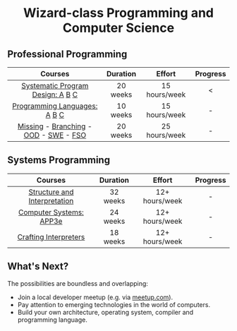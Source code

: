 <div align="center" style="text-align: center">
<h1>Wizard-class Programming and Computer Science</h1>
</div>

## Professional Programming
Courses | Duration | Effort | Progress
:--: | :--: | :--: | :--:
[Systematic Program Design: A](https://www.edx.org/learn/coding/university-of-british-columbia-how-to-code-simple-data) [B](https://www.edx.org/learn/coding/university-of-british-columbia-how-to-code-complex-data) [C](https://course.ccs.neu.edu/cs2510sp22/index.html)  | 20 weeks | 15 hours/week | <
[Programming Languages: A](https://www.coursera.org/learn/programming-languages) [B](https://www.coursera.org/learn/programming-languages-part-b) [C](https://www.coursera.org/learn/programming-languages-part-c) | 10 weeks | 15 hours/week | -
[Missing](https://missing.csail.mit.edu/) - [Branching](https://learngitbranching.js.org/) - [OOD](https://course.ccs.neu.edu/cs3500f19/) - [SWE](https://www.edx.org/learn/software-engineering/university-of-british-columbia-software-engineering-introduction) - [FSO](https://fullstackopen.com/en/)  | 20 weeks | 25 hours/week | -

## Systems Programming
Courses | Duration | Effort | Progress
:--: | :--: | :--:   | :--:
[Structure and Interpretation](https://mitp-content-server.mit.edu/books/content/sectbyfn/books_pres_0/6515/sicp.zip/index.html)  | 32 weeks | 12+ hours/week | -
[Computer Systems: APP3e](https://csapp.cs.cmu.edu/)  | 24 weeks | 12+ hours/week | -
[Crafting Interpreters](https://craftinginterpreters.com/)  | 18 weeks | 12+ hours/week | -

## What's Next?
The possibilities are boundless and overlapping:
- Join a local developer meetup (e.g. via [meetup.com](https://www.meetup.com/)).
- Pay attention to emerging technologies in the world of computers.
- Build your own architecture, operating system, compiler and programming language.
